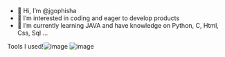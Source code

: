 - 👋 Hi, I’m @jgophisha
- 👀 I’m interested in coding and eager to develop products
- 🌱 I’m currently learning JAVA and have knowledge on Python, C, Html, Css, Sql 
...

<!---
jgophisha/jgophisha is a ✨ special ✨ repository because its `README.md` (this file) appears on your GitHub profile.
You can click the Preview link to take a look at your changes.
--->
Tools I used!![image](https://github.com/user-attachments/assets/3927d481-f938-4b70-8071-c2d33852f353) ![image](https://github.com/user-attachments/assets/e3af7c05-5499-4b06-a78b-42dfd36a4e0e)



